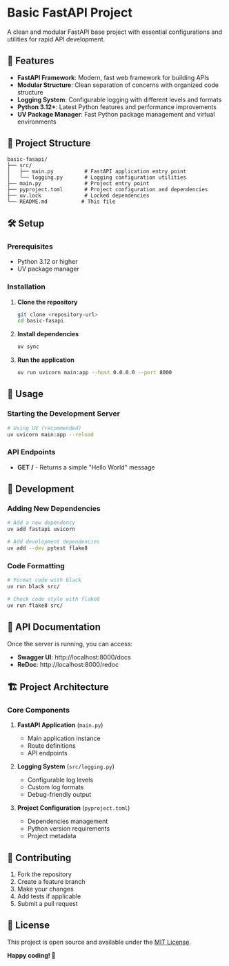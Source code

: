 # Basic FastAPI Project

A clean and modular FastAPI base project with essential configurations and utilities for rapid API development.

## 🚀 Features

- **FastAPI Framework**: Modern, fast web framework for building APIs
- **Modular Structure**: Clean separation of concerns with organized code structure
- **Logging System**: Configurable logging with different levels and formats
- **Python 3.12+**: Latest Python features and performance improvements
- **UV Package Manager**: Fast Python package management and virtual environments

## 📁 Project Structure

```
basic-fasapi/
├── src/
│   ├── main.py          # FastAPI application entry point
│   └── logging.py       # Logging configuration utilities
├── main.py              # Project entry point
├── pyproject.toml       # Project configuration and dependencies
├── uv.lock              # Locked dependencies
└── README.md           # This file
```

## 🛠️ Setup

### Prerequisites

- Python 3.12 or higher
- UV package manager

### Installation

1. **Clone the repository**
   ```bash
   git clone <repository-url>
   cd basic-fasapi
   ```

2. **Install dependencies**
   ```bash
   uv sync
   ```

3. **Run the application**
   ```bash
   uv run uvicorn main:app --host 0.0.0.0 --port 8000
   ```

## 🚀 Usage

### Starting the Development Server

```bash
# Using UV (recommended)
uv uvicorn main:app --reload
```

### API Endpoints

- **GET /** - Returns a simple "Hello World" message


## 🔧 Development

### Adding New Dependencies

```bash
# Add a new dependency
uv add fastapi uvicorn

# Add development dependencies
uv add --dev pytest flake8
```

### Code Formatting

```bash
# Format code with black
uv run black src/

# Check code style with flake8
uv run flake8 src/
```

## 📝 API Documentation

Once the server is running, you can access:

- **Swagger UI**: http://localhost:8000/docs
- **ReDoc**: http://localhost:8000/redoc

## 🏗️ Project Architecture

### Core Components

1. **FastAPI Application** (`main.py`)
   - Main application instance
   - Route definitions
   - API endpoints

2. **Logging System** (`src/logging.py`)
   - Configurable log levels
   - Custom log formats
   - Debug-friendly output

3. **Project Configuration** (`pyproject.toml`)
   - Dependencies management
   - Python version requirements
   - Project metadata

## 🤝 Contributing

1. Fork the repository
2. Create a feature branch
3. Make your changes
4. Add tests if applicable
5. Submit a pull request

## 📄 License

This project is open source and available under the [MIT License](LICENSE).


**Happy coding! 🚀**
